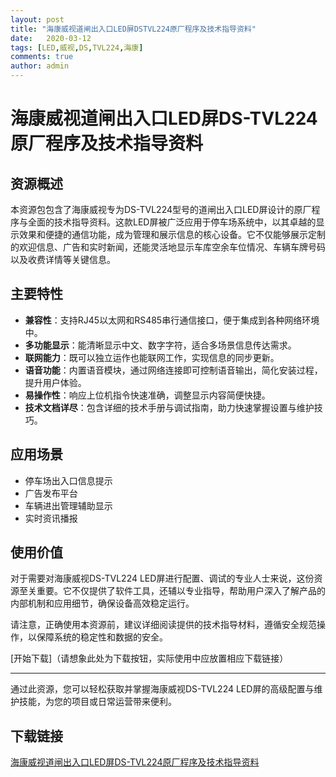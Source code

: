 ```yaml
---
layout: post
title: "海康威视道闸出入口LED屏DSTVL224原厂程序及技术指导资料"
date:   2020-03-12
tags: [LED,威视,DS,TVL224,海康]
comments: true
author: admin
---
```

# 海康威视道闸出入口LED屏DS-TVL224原厂程序及技术指导资料

## 资源概述

本资源包包含了海康威视专为DS-TVL224型号的道闸出入口LED屏设计的原厂程序与全面的技术指导资料。这款LED屏被广泛应用于停车场系统中，以其卓越的显示效果和便捷的通信功能，成为管理和展示信息的核心设备。它不仅能够展示定制的欢迎信息、广告和实时新闻，还能灵活地显示车库空余车位情况、车辆车牌号码以及收费详情等关键信息。

## 主要特性

- **兼容性**：支持RJ45以太网和RS485串行通信接口，便于集成到各种网络环境中。
- **多功能显示**：能清晰显示中文、数字字符，适合多场景信息传达需求。
- **联网能力**：既可以独立运作也能联网工作，实现信息的同步更新。
- **语音功能**：内置语音模块，通过网络连接即可控制语音输出，简化安装过程，提升用户体验。
- **易操作性**：响应上位机指令快速准确，调整显示内容简便快捷。
- **技术文档详尽**：包含详细的技术手册与调试指南，助力快速掌握设置与维护技巧。

## 应用场景

- 停车场出入口信息提示
- 广告发布平台
- 车辆进出管理辅助显示
- 实时资讯播报

## 使用价值

对于需要对海康威视DS-TVL224 LED屏进行配置、调试的专业人士来说，这份资源至关重要。它不仅提供了软件工具，还辅以专业指导，帮助用户深入了解产品的内部机制和应用细节，确保设备高效稳定运行。

请注意，正确使用本资源前，建议详细阅读提供的技术指导材料，遵循安全规范操作，以保障系统的稳定性和数据的安全。

[开始下载]（请想象此处为下载按钮，实际使用中应放置相应下载链接）

---

通过此资源，您可以轻松获取并掌握海康威视DS-TVL224 LED屏的高级配置与维护技能，为您的项目或日常运营带来便利。

## 下载链接

[海康威视道闸出入口LED屏DS-TVL224原厂程序及技术指导资料](https://pan.quark.cn/s/7701ef92efd9)